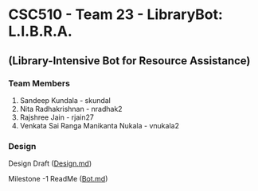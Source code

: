 # CSC510 - Team 23 - LibraryBot: L.I.B.R.A.
## (Library-Intensive Bot for Resource Assistance)
### Team Members
1. Sandeep Kundala - skundal 
2. Nita Radhakrishnan - nradhak2 
3. Rajshree Jain - rjain27 
4. Venkata Sai Ranga Manikanta Nukala - vnukala2
### Design 
Design Draft ([Design.md](https://github.ncsu.edu/csc510-fall2019/CSC510-23/blob/master/Design.md))

Milestone -1 ReadMe ([Bot.md](https://github.ncsu.edu/csc510-fall2019/CSC510-23/blob/master/Bot.md))
